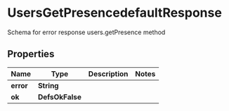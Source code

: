 

# UsersGetPresencedefaultResponse

Schema for error response users.getPresence method

## Properties

| Name | Type | Description | Notes |
|------------ | ------------- | ------------- | -------------|
|**error** | **String** |  |  |
|**ok** | **DefsOkFalse** |  |  |



